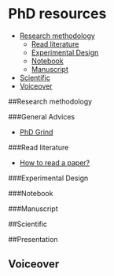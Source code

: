 # PhD resources
* [Research methodology](#research-methodology)
    * [Read literature](#read-literature)
    * [Experimental Design](#experimental-design)
    * [Notebook](#notebook)
    * [Manuscript](#manuscript)
* [Scientific](#scientific)
* [Voiceover](#voiceover)

##Research methodology

###General Advices
* [PhD Grind](http://www.pgbovine.net/intro.htm)


###Read literature
* [How to read a paper?](http://blizzard.cs.uwaterloo.ca/keshav/home/Papers/data/07/paper-reading.pdf)


###Experimental Design

###Notebook

###Manuscript

##Scientific

##Presentation

## Voiceover
